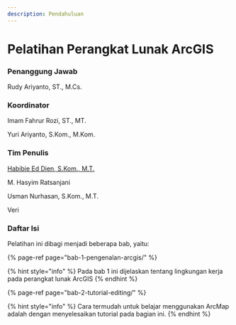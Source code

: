 ```yaml
---
description: Pendahuluan
---
```


# Pelatihan Perangkat Lunak ArcGIS

### Penanggung Jawab

Rudy Ariyanto, ST., M.Cs.

### Koordinator

Imam Fahrur Rozi, ST., MT.

Yuri Ariyanto, S.Kom., M.Kom.

### Tim Penulis

[Habibie Ed Dien, S.Kom., M.T.](https://www.didien.tk/cv)

M. Hasyim Ratsanjani

Usman Nurhasan, S.Kom., M.T.

Veri



### Daftar Isi

Pelatihan ini dibagi menjadi beberapa bab, yaitu:

{% page-ref page="bab-1-pengenalan-arcgis/" %}

{% hint style="info" %}
Pada bab 1 ini dijelaskan tentang lingkungan kerja pada perangkat lunak ArcGIS
{% endhint %}

{% page-ref page="bab-2-tutorial-editing/" %}

{% hint style="info" %}
Cara termudah untuk belajar menggunakan ArcMap adalah dengan menyelesaikan tutorial pada bagian ini.
{% endhint %}





